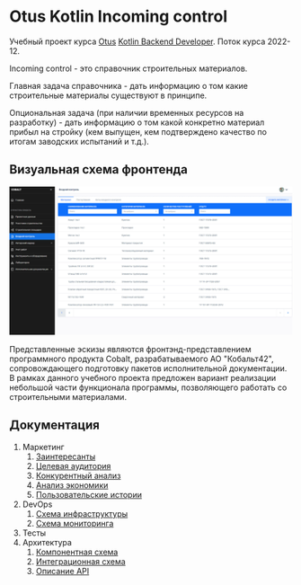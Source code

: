 # Otus Kotlin Incoming control

Учебный проект курса [Otus](https://otus.ru) [Kotlin Backend Developer](https://otus.ru/lessons/kotlin/).
Поток курса 2022-12.

Incoming control - это справочник строительных материалов.

Главная задача справочника - дать информацию о том какие строительные материалы существуют в принципе. 

Опциональная задача (при наличии временных ресурсов на разработку) - дать информацию о том какой конкретно материал 
прибыл на стройку (кем выпущен, кем подтверждено качество по итогам заводских испытаний и т.д.).

## Визуальная схема фронтенда
![Макет фронта](imgs/commodities.png)

Представленные эскизы являются фронтэнд-представлением программного продукта Cobalt, разрабатываемого АО "Кобальт42",
сопровождающего подготовку пакетов исполнительной документации. В рамках данного учебного проекта предложен вариант
реализации небольшой части функционала программы, позволяющего работать со строительными материалами.

## Документация

1. Маркетинг
   1. [Заинтересанты](./docs/01-marketing/01-stakeholders.md)
   2. [Целевая аудитория](./docs/01-marketing/02-target-audience.md)
   3. [Конкурентный анализ](./docs/01-marketing/03-concurrency.md)
   4. [Анализ экономики](./docs/01-marketing/04-economy.md)
   5. [Пользовательские истории](./docs/01-marketing/05-user-stories.md)
2. DevOps
   1. [Схема инфраструктуры](./docs/02-devops/01-infrastruture.md)
   2. [Схема мониторинга](./docs/02-devops/02-monitoring.md)
3. Тесты
4. Архитектура
   1. [Компонентная схема](./docs/04-architecture/01-arch.md)
   2. [Интеграционная схема](./docs/04-architecture/02-integration.md)
   3. [Описание API](./docs/04-architecture/03-api.md)
